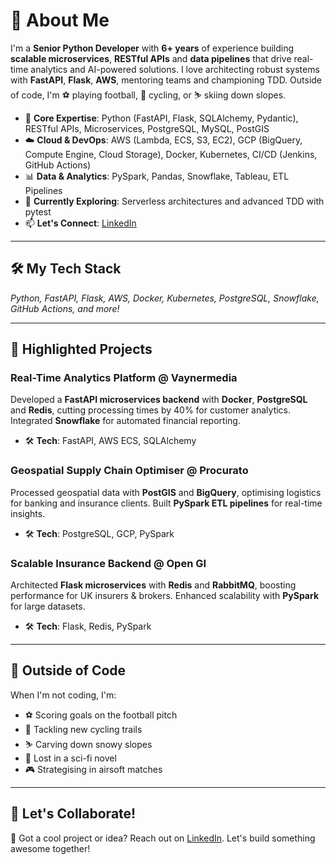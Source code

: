 # 🚀 About Me

I'm a **Senior Python Developer** with **6+ years** of experience building **scalable microservices**, **RESTful APIs** and **data pipelines** that drive real-time analytics and AI-powered solutions. I love architecting robust systems with **FastAPI**, **Flask**, **AWS**, mentoring teams and championing TDD. Outside of code, I'm ⚽ playing football, 🚴 cycling, or ⛷️ skiing down slopes.

* 🐍 **Core Expertise**: Python (FastAPI, Flask, SQLAlchemy, Pydantic), RESTful APIs, Microservices, PostgreSQL, MySQL, PostGIS
* ☁️ **Cloud & DevOps**: AWS (Lambda, ECS, S3, EC2), GCP (BigQuery, Compute Engine, Cloud Storage), Docker, Kubernetes, CI/CD (Jenkins, GitHub Actions)
* 📊 **Data & Analytics**: PySpark, Pandas, Snowflake, Tableau, ETL Pipelines
* 🌱 **Currently Exploring**: Serverless architectures and advanced TDD with pytest
* 📫 **Let's Connect**: [LinkedIn](https://www.linkedin.com/in/ibrahim-shore/)

---

## 🛠️ My Tech Stack

*Python, FastAPI, Flask, AWS, Docker, Kubernetes, PostgreSQL, Snowflake, GitHub Actions, and more!*

---

## 🌟 Highlighted Projects

### **Real-Time Analytics Platform** @ Vaynermedia
Developed a **FastAPI microservices backend** with **Docker**, **PostgreSQL** and **Redis**, cutting processing times by 40% for customer analytics. Integrated **Snowflake** for automated financial reporting.

- 🛠️ **Tech**: FastAPI, AWS ECS, SQLAlchemy

### **Geospatial Supply Chain Optimiser** @ Procurato
Processed geospatial data with **PostGIS** and **BigQuery**, optimising logistics for banking and insurance clients. Built **PySpark ETL pipelines** for real-time insights.

- 🛠️ **Tech**: PostgreSQL, GCP, PySpark

### **Scalable Insurance Backend** @ Open GI
Architected **Flask microservices** with **Redis** and **RabbitMQ**, boosting performance for UK insurers & brokers. Enhanced scalability with **PySpark** for large datasets.

- 🛠️ **Tech**: Flask, Redis, PySpark

---

## 🌄 Outside of Code

When I'm not coding, I'm:
* ⚽ Scoring goals on the football pitch
* 🚴 Tackling new cycling trails
* ⛷️ Carving down snowy slopes
* 📖 Lost in a sci-fi novel
* 🎮 Strategising in airsoft matches

---

## 🤝 Let's Collaborate!

💬 Got a cool project or idea? Reach out on [LinkedIn](https://www.linkedin.com/in/ibrahim-shore/). Let's build something awesome together!
